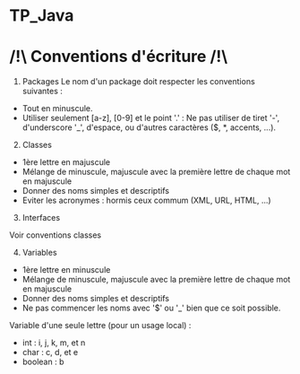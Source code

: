 # TP_Java

# /!\ Conventions d'écriture /!\

1) Packages
  Le nom d'un package doit respecter les conventions suivantes :
  - Tout en minuscule.
 -  Utiliser seulement [a-z], [0-9] et le point '.' : Ne pas utiliser de tiret '-', d'underscore '_', d'espace, ou d'autres caractères ($, *, accents, ...).
  
 2) Classes
  - 1ère lettre en majuscule
  - Mélange de minuscule, majuscule avec la première lettre de chaque mot en majuscule
  - Donner des noms simples et descriptifs
  - Eviter les acronymes : hormis ceux commum (XML, URL, HTML, ...)
  
3) Interfaces

  Voir conventions classes
  
4) Variables
  - 1ère lettre en minuscule
  - Mélange de minuscule, majuscule avec la première lettre de chaque mot en majuscule
  - Donner des noms simples et descriptifs
  - Ne pas commencer les noms avec '$' ou '_' bien que ce soit possible.
  
  Variable d'une seule lettre (pour un usage local) :
  -  int : i, j, k, m, et n
  -  char : c, d, et e
  -  boolean : b
